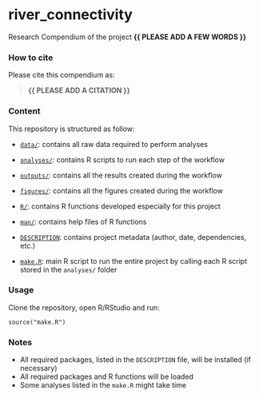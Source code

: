 <!-- README.md is generated from README.Rmd. Please edit that file -->

# river\_connectivity

<!-- badges: start -->
<!-- badges: end -->

Research Compendium of the project **{{ PLEASE ADD A FEW WORDS }}**

### How to cite

Please cite this compendium as:

> **{{ PLEASE ADD A CITATION }}**

### Content

This repository is structured as follow:

-   [`data/`](https://github.com/jacquetclaire/river_connectivity/tree/master/data):
    contains all raw data required to perform analyses

-   [`analyses/`](https://github.com/jacquetclaire/river_connectivity/tree/master/analyses/):
    contains R scripts to run each step of the workflow

-   [`outputs/`](https://github.com/jacquetclaire/river_connectivity/tree/master/outputs):
    contains all the results created during the workflow

-   [`figures/`](https://github.com/jacquetclaire/river_connectivity/tree/master/figures):
    contains all the figures created during the workflow

-   [`R/`](https://github.com/jacquetclaire/river_connectivity/tree/master/R):
    contains R functions developed especially for this project

-   [`man/`](https://github.com/jacquetclaire/river_connectivity/tree/master/man):
    contains help files of R functions

-   [`DESCRIPTION`](https://github.com/jacquetclaire/river_connectivity/tree/master/DESCRIPTION):
    contains project metadata (author, date, dependencies, etc.)

-   [`make.R`](https://github.com/jacquetclaire/river_connectivity/tree/master/make.R):
    main R script to run the entire project by calling each R script
    stored in the `analyses/` folder

### Usage

Clone the repository, open R/RStudio and run:

    source("make.R")

### Notes

-   All required packages, listed in the `DESCRIPTION` file, will be
    installed (if necessary)
-   All required packages and R functions will be loaded
-   Some analyses listed in the `make.R` might take time
